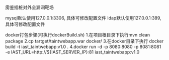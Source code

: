 雳鉴插桩对外全漏洞靶场

mysql默认使用127.0.0.1:3306, 具体可修改配置文件
ldap默认使用127.0.0.1:389, 具体可修改配置文件

docker打包步骤(可执行dockerBuild.sh)
1.在项目根目录下执行mvn clean package
2.cp tartget/taintwebapp.war docker/
3.在docker目录下执行 docker build -t iast_taintwebapp:v1.0 .
4.docker run -d -p 8080:8080 -p 8081:8081 -e IAST_URL=http://${IAST_SERVER_IP}:81 iast_taintwebapp:v1.0
